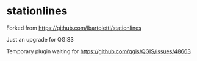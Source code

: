 # stationlines
 Forked from https://github.com/lbartoletti/stationlines

 Just an upgrade for QGIS3
 
 Temporary plugin waiting for https://github.com/qgis/QGIS/issues/48663
